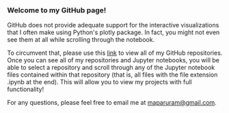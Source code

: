 ### Welcome to my GitHub page!

GitHub does not provide adequate support for the interactive visualizations that I often make using Python's plotly package. In fact, you might not even see them at all while scrolling through the notebook.

To circumvent that, please use this [link](https://nbviewer.org/github/Tinashe-04/) to view all of my GitHub repositories. Once you can see all of my repositories and Jupyter notebooks, you will be able to select a repository and scroll through any of the Jupyter notebook files contained within that repository (that is, all files with the file extension .ipynb at the end). This will allow you to view my projects with full functionality!

For any questions, please feel free to email me at maparuram@gmail.com.
